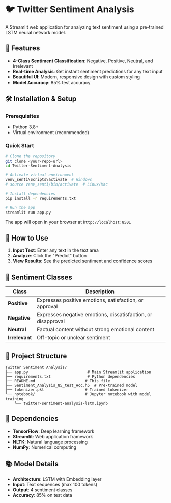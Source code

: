 # 🐦 Twitter Sentiment Analysis

A Streamlit web application for analyzing text sentiment using a pre-trained LSTM neural network model.

## 🚀 Features

- **4-Class Sentiment Classification**: Negative, Positive, Neutral, and Irrelevant
- **Real-time Analysis**: Get instant sentiment predictions for any text input
- **Beautiful UI**: Modern, responsive design with custom styling
- **Model Accuracy**: 85% test accuracy

## 🛠️ Installation & Setup

### Prerequisites
- Python 3.8+
- Virtual environment (recommended)

### Quick Start
```bash
# Clone the repository
git clone <your-repo-url>
cd Twitter-Sentiment-Analysis

# Activate virtual environment
venv_senti\Scripts\activate  # Windows
# source venv_senti/bin/activate  # Linux/Mac

# Install dependencies
pip install -r requirements.txt

# Run the app
streamlit run app.py
```

The app will open in your browser at `http://localhost:8501`

## 📱 How to Use

1. **Input Text**: Enter any text in the text area
2. **Analyze**: Click the "Predict" button
3. **View Results**: See the predicted sentiment and confidence scores

## 🎯 Sentiment Classes

| Class | Description |
|-------|-------------|
| **Positive** | Expresses positive emotions, satisfaction, or approval |
| **Negative** | Expresses negative emotions, dissatisfaction, or disapproval |
| **Neutral** | Factual content without strong emotional content |
| **Irrelevant** | Off-topic or unclear sentiment |

## 📁 Project Structure

```
Twitter Sentiment Analysis/
├── app.py                          # Main Streamlit application
├── requirements.txt                # Python dependencies
├── README.md                      # This file
├── Sentiment_Analysis_85_test_Acc.h5  # Pre-trained model
├── tokenizer.pkl                  # Trained tokenizer
└── notebook/                      # Jupyter notebook with model training
    └── twitter-sentiment-analysis-lstm.ipynb
```

## 🔧 Dependencies

- **TensorFlow**: Deep learning framework
- **Streamlit**: Web application framework
- **NLTK**: Natural language processing
- **NumPy**: Numerical computing

## 📚 Model Details

- **Architecture**: LSTM with Embedding layer
- **Input**: Text sequences (max 100 tokens)
- **Output**: 4 sentiment classes
- **Accuracy**: 85% on test data


